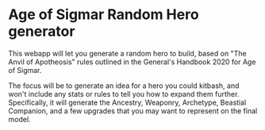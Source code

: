 # Age of Sigmar Random Hero generator
This webapp will let you generate a random hero to build, based on "The Anvil of Apotheosis" rules outlined in the General's Handbook 2020 for Age of Sigmar.

The focus will be to generate an idea for a hero you could kitbash, and won't include any stats or rules to tell you how to expand them further.  Specifically, it will generate the Ancestry, Weaponry, Archetype, Beastial Companion, and a few upgrades that you may want to represent on the final model.